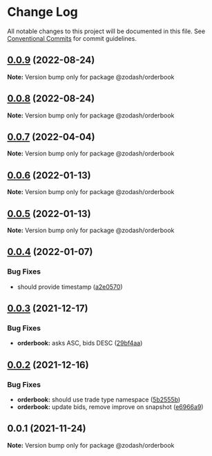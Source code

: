 # Change Log

All notable changes to this project will be documented in this file.
See [Conventional Commits](https://conventionalcommits.org) for commit guidelines.

## [0.0.9](https://github.com/zcorky/zodash/compare/@zodash/orderbook@0.0.8...@zodash/orderbook@0.0.9) (2022-08-24)

**Note:** Version bump only for package @zodash/orderbook





## [0.0.8](https://github.com/zcorky/zodash/compare/@zodash/orderbook@0.0.7...@zodash/orderbook@0.0.8) (2022-08-24)

**Note:** Version bump only for package @zodash/orderbook





## [0.0.7](https://github.com/zcorky/zodash/compare/@zodash/orderbook@0.0.6...@zodash/orderbook@0.0.7) (2022-04-04)

**Note:** Version bump only for package @zodash/orderbook





## [0.0.6](https://github.com/zcorky/zodash/compare/@zodash/orderbook@0.0.5...@zodash/orderbook@0.0.6) (2022-01-13)

**Note:** Version bump only for package @zodash/orderbook





## [0.0.5](https://github.com/zcorky/zodash/compare/@zodash/orderbook@0.0.4...@zodash/orderbook@0.0.5) (2022-01-13)

**Note:** Version bump only for package @zodash/orderbook





## [0.0.4](https://github.com/zcorky/zodash/compare/@zodash/orderbook@0.0.3...@zodash/orderbook@0.0.4) (2022-01-07)


### Bug Fixes

* should provide timestamp ([a2e0570](https://github.com/zcorky/zodash/commit/a2e05703ba35abd07e0c6e4074ea75b5ccc8d8be))





## [0.0.3](https://github.com/zcorky/zodash/compare/@zodash/orderbook@0.0.2...@zodash/orderbook@0.0.3) (2021-12-17)


### Bug Fixes

* **orderbook:** asks ASC, bids DESC ([29bf4aa](https://github.com/zcorky/zodash/commit/29bf4aa81884f479f781f7cde4b946e8e6e1c506))





## [0.0.2](https://github.com/zcorky/zodash/compare/@zodash/orderbook@0.0.1...@zodash/orderbook@0.0.2) (2021-12-16)


### Bug Fixes

* **orderbook:** should use trade type namespace ([5b2555b](https://github.com/zcorky/zodash/commit/5b2555b70bf86c52cc8c8ef0b422cca8f1b22853))
* **orderbook:** update bids, remove improve on snapshot ([e6966a9](https://github.com/zcorky/zodash/commit/e6966a926073763cf0ee2f4c173ceb7afa7b7563))





## 0.0.1 (2021-11-24)

**Note:** Version bump only for package @zodash/orderbook
